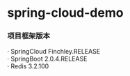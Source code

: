 # spring-cloud-demo
### 项目框架版本<br>
· SpringCloud Finchley.RELEASE<br>
· SpringBoot 2.0.4.RELEASE<br>
· Redis 3.2.100<br>
